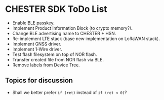 # CHESTER SDK ToDo List

- Enable BLE passkey.
- Implement Product Information Block (to crypto memory?).
- Change BLE advertising name to CHESTER + HSN.
- Re-implement LTE stack (base new implementation on LoRaWAN stack).
- Implement GNSS driver.
- Implement 1-Wire driver.
- Test flash filesystem on top of NOR flash.
- Transfer created file from NOR flash via BLE.
- Remove labels from Device Tree.

## Topics for discussion

- Shall we better prefer `if (ret)` instead of `if (ret < 0)`?
